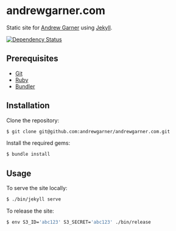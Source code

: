 # andrewgarner.com

Static site for [Andrew Garner] using [Jekyll].

[![Dependency Status](https://dependencyci.com/github/andrewgarner/andrewgarner.com/badge?style=flat-square)](https://dependencyci.com/github/andrewgarner/andrewgarner.com)

## Prerequisites

* [Git]
* [Ruby]
* [Bundler]


## Installation

Clone the repository:

```sh
$ git clone git@github.com:andrewgarner/andrewgarner.com.git
```

Install the required gems:

```sh
$ bundle install
```


## Usage

To serve the site locally:

```sh
$ ./bin/jekyll serve
```

To release the site:

```sh
$ env S3_ID='abc123' S3_SECRET='abc123' ./bin/release
```


[Andrew Garner]: https://www.andrewgarner.com
[Bundler]: http://bundler.io
[Git]: http://git-scm.com
[Jekyll]: https://jekyllrb.com
[Ruby]: https://www.ruby-lang.org

